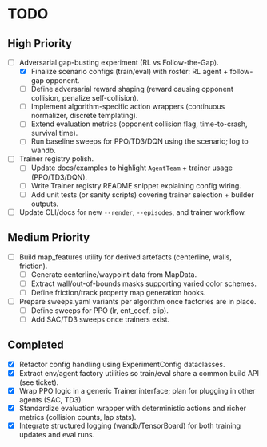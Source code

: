 # TODO

## High Priority
- [ ] Adversarial gap-busting experiment (RL vs Follow-the-Gap).
  - [x] Finalize scenario configs (train/eval) with roster: RL agent + follow-gap opponent.
  - [ ] Define adversarial reward shaping (reward causing opponent collision, penalize self-collision).
  - [ ] Implement algorithm-specific action wrappers (continuous normalizer, discrete templating).
  - [ ] Extend evaluation metrics (opponent collision flag, time-to-crash, survival time).
  - [ ] Run baseline sweeps for PPO/TD3/DQN using the scenario; log to wandb.
- [ ] Trainer registry polish.
  - [ ] Update docs/examples to highlight `AgentTeam` + trainer usage (PPO/TD3/DQN).
  - [ ] Write Trainer registry README snippet explaining config wiring.
  - [ ] Add unit tests (or sanity scripts) covering trainer selection + builder outputs.
- [ ] Update CLI/docs for new `--render`, `--episodes`, and trainer workflow.

## Medium Priority
- [ ] Build map_features utility for derived artefacts (centerline, walls, friction).
  - [ ] Generate centerline/waypoint data from MapData.
  - [ ] Extract wall/out-of-bounds masks supporting varied color schemes.
  - [ ] Define friction/track property map generation hooks.
- [ ] Prepare sweeps.yaml variants per algorithm once factories are in place.
  - [ ] Define sweeps for PPO (lr, ent_coef, clip).
  - [ ] Add SAC/TD3 sweeps once trainers exist.

## Completed
- [x] Refactor config handling using ExperimentConfig dataclasses.
- [x] Extract env/agent factory utilities so train/eval share a common build API (see ticket).
- [x] Wrap PPO logic in a generic Trainer interface; plan for plugging in other agents (SAC, TD3).
- [x] Standardize evaluation wrapper with deterministic actions and richer metrics (collision counts, lap stats).
- [x] Integrate structured logging (wandb/TensorBoard) for both training updates and eval runs.
